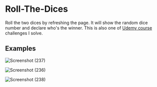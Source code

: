 # Roll-The-Dices
Roll the two dices by refreshing the page. It will show the random dice number and declare who's the winner. This is also one of 
[Udemy course](https://www.udemy.com/course/the-complete-web-development-bootcamp/) challenges I solve.

## Examples

![Screenshot (237)](https://user-images.githubusercontent.com/96814524/151344026-3bb9ef12-c9fe-4362-8e61-e44db32b8918.png)

![Screenshot (236)](https://user-images.githubusercontent.com/96814524/151344084-cab78535-d817-4d14-a026-4aef4c471a2f.png)

![Screenshot (238)](https://user-images.githubusercontent.com/96814524/151344103-5ba15584-afe6-4f45-ab07-d02b34ebd8e4.png)
